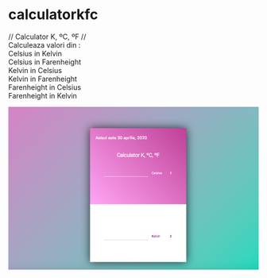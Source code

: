 # calculatorkfc
// Calculator K, ºC, ºF //  
Calculeaza valori din :  
Celsius in Kelvin  
Celsius in Farenheight  
Kelvin in Celsius  
Kelvin in Farenheight  
Farenheight in Celsius  
Farenheight in Kelvin  

![Aplicatia](readme.png)
